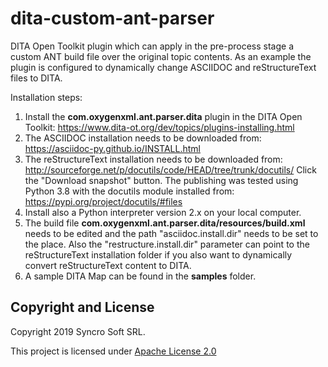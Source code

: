 # dita-custom-ant-parser
DITA Open Toolkit plugin which can apply in the pre-process stage a custom ANT build file over the original topic contents.
As an example the plugin is configured to dynamically change ASCIIDOC and reStructureText files to DITA. 

Installation steps:

1. Install the **com.oxygenxml.ant.parser.dita** plugin in the DITA Open Toolkit: https://www.dita-ot.org/dev/topics/plugins-installing.html
2. The ASCIIDOC installation needs to be downloaded from: https://asciidoc-py.github.io/INSTALL.html
3. The reStructureText installation needs to be downloaded from: http://sourceforge.net/p/docutils/code/HEAD/tree/trunk/docutils/ 
Click the "Download snapshot" button. The publishing was tested using Python 3.8 with the docutils module installed from: https://pypi.org/project/docutils/#files
4. Install also a Python interpreter version 2.x on your local computer.
5. The build file **com.oxygenxml.ant.parser.dita/resources/build.xml** needs to be edited and the path "asciidoc.install.dir" needs to be set to the place. Also the "restructure.install.dir" parameter can point to the reStructureText installation folder if you also want to dynamically convert reStructureText content to DITA.
6. A sample DITA Map can be found in the **samples** folder.

Copyright and License
---------------------
Copyright 2019 Syncro Soft SRL.

This project is licensed under [Apache License 2.0](https://github.com/oxygenxml/dita-asciidoc/blob/master/LICENSE)

